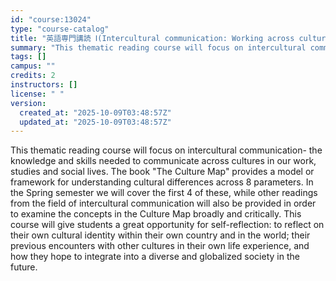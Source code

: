 ```yaml
---
id: "course:13024"
type: "course-catalog"
title: "英語専門講読 Ⅰ(Intercultural communication: Working across cultures) ／ADVANCED THEMATIC READING Ⅰ"
summary: "This thematic reading course will focus on intercultural communication- the knowledge and skills needed to communicate a…"
tags: []
campus: ""
credits: 2
instructors: []
license: " "
version:
  created_at: "2025-10-09T03:48:57Z"
  updated_at: "2025-10-09T03:48:57Z"
---
```


This thematic reading course will focus on intercultural communication- the knowledge and skills needed to communicate across cultures in our work, studies and social lives. The book "The Culture Map" provides a model or framework for understanding cultural differences across 8 parameters. In the Spring semester we will cover the first 4 of these, while other readings from the field of intercultural communication will also be provided in order to examine the concepts in the Culture Map broadly and critically. This course will give students a great opportunity for self-reflection: to reflect on their own cultural identity within their own country and in the world; their previous encounters with other cultures in their own life experience, and how they hope to integrate into a diverse and globalized society in the future.
